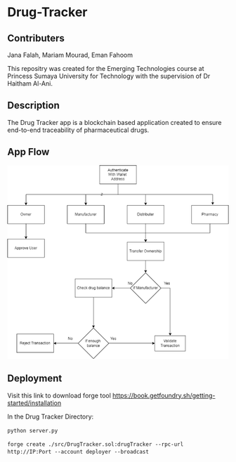# Drug-Tracker

## Contributers
Jana Falah, Mariam Mourad, Eman Fahoom

This repositry was created for the Emerging Technologies course at Princess Sumaya University for Technology with the supervision of Dr Haitham Al-Ani.

## Description
The Drug Tracker app is a blockchain based application created to ensure end-to-end traceability of pharmaceutical drugs.

## App Flow
![Diagram](/images/image.png)

## Deployment
Visit this link to download forge tool
https://book.getfoundry.sh/getting-started/installation

In the Drug Tracker Directory:

`python server.py`

`forge create ./src/DrugTracker.sol:drugTracker --rpc-url http://IP:Port --account deployer --broadcast`



